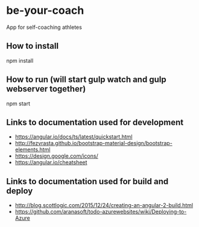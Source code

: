 # be-your-coach
App for self-coaching athletes

## How to install

npm install

## How to run (will start gulp watch and gulp webserver together)

npm start

## Links to documentation used for development

* https://angular.io/docs/ts/latest/quickstart.html
* http://fezvrasta.github.io/bootstrap-material-design/bootstrap-elements.html
* https://design.google.com/icons/
* https://angular.io/cheatsheet

## Links to documentation used for build and deploy

* http://blog.scottlogic.com/2015/12/24/creating-an-angular-2-build.html
* https://github.com/aranasoft/todo-azurewebsites/wiki/Deploying-to-Azure
